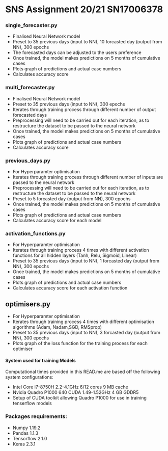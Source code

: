 # SNS Assignment 20/21 SN17006378

### single_forecaster.py
- Finalised Neural Network model
- Preset to 35 previous days (input to NN), 10 forcasted day (output from NN), 300 epochs
- The forecasted days can be adjusted to the users preference 
- Once trained, the model makes predictions on 5 months of cumulative cases
- Plots graph of predictions and actual case numbers
- Calculates accuracy score

### multi_forecaster.py
- Finalised Neural Network model
- Preset to 35 previous days (input to NN), 300 epochs
- Iterates through training process through different number of output forecasted days
- Preprocessing will need to be carried out for each iteration, as to restructure the dataset to be passed to the neural network
- Once trained, the model makes predictions on 5 months of cumulative cases
- Plots graph of predictions and actual case numbers
- Calculates accuracy score

### previous_days.py
- For Hyperparamter optimisation
- Iterates through training process through different number of inputs are passed to the neural network
- Preprocessing will need to be carried out for each iteration, as to restructure the dataset to be passed to the neural network
- Preset to 5 forcasted day (output from NN), 300 epochs 
- Once trained, the model makes predictions on 5 months of cumulative cases
- Plots graph of predictions and actual case numbers
- Calculates accuracy score for each model

### activation_functions.py
- For Hyperparamter optimisation
- Iterates through training process 4 times with different activation functions for all hidden layers (Tanh, Relu, Sigmoid, Linear)
- Preset to 35 previous days (input to NN), 1 forcasted day (output from NN), 300 epochs 
- Once trained, the model makes predictions on 5 months of cumulative cases
- Plots graph of predictions and actual case numbers
- Calculates accuracy score for each activation function


## optimisers.py
- For Hyperparamter optimisation
- Iterates through training process 4 times with different optimisation algorithms (Adam, Nadam,SGD, RMSprop)
- Preset to 35 previous days (input to NN), 3 forcasted day (output from NN), 300 epochs 
- Plots graph of the loss function for the training process for each optimiser


#### System used for training Models
Computational times provided in this READ.me are based off the following system configurations:
 - Intel Core i7-8750H	2.2-4.1GHz	6/12 cores	9 MB cache
 - Nvidia Quadro P1000	640 CUDA 1.49-1.52GHz	4 GB GDDR5
 - Setup of CUDA toolkit allowing Quadro P1000 for use in training tenserflow models
 
### Packages requirements:
- Numpy 1.19.2
- Pandas 1.1.3
- Tensorflow 2.1.0
- Keras 2.3.1
